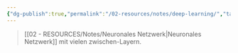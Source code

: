 ```yaml
---
{"dg-publish":true,"permalink":"/02-resources/notes/deep-learning/","tags":["GFN/prüfungsrelevant/AP1/vorbereitung","AI"],"updated":"2025-03-13T14:36:23.000+01:00"}
---
```


>[[02 - RESOURCES/Notes/Neuronales Netzwerk\|Neuronales Netzwerk]] mit vielen zwischen-Layern.